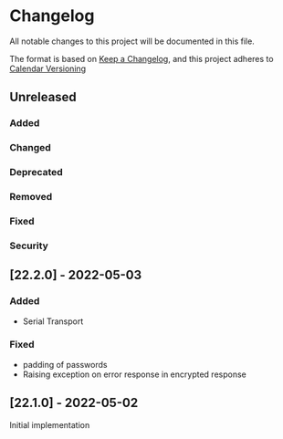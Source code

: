 
# Changelog
All notable changes to this project will be documented in this file.


The format is based on [Keep a Changelog](https://keepachangelog.com/en/1.0.0/),
and this project adheres to [Calendar Versioning](https://calver.org/)

## Unreleased


### Added

### Changed

### Deprecated

### Removed

### Fixed

### Security

## [22.2.0] - 2022-05-03

### Added
* Serial Transport

### Fixed
* padding of passwords
* Raising exception on error response in encrypted response



## [22.1.0] - 2022-05-02

Initial implementation
